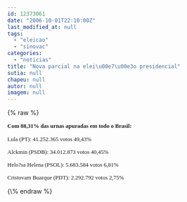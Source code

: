 ```yaml
---
id: 12373061
date: "2006-10-01T22:10:00Z"
last_modified_at: null
tags:
  - "eleicao"
  - "sinovac"
categories:
  - "noticias"
title: "Nova parcial na elei\u00e7\u00e3o presidencial"
sutia: null
chapeu: null
autor: null
imagem: null
---
```

{\% raw %}
<p><B></p>
<p><P><FONT face=Verdana size=2>Com 88,31% das urnas apuradas em todo o Brasil:</P></B></p>
<p><P>Lula (PT): 41.252.365 votos 49,43%</P></p>
<p><P>Alckmin (PSDB): 34.012.873 votos 40,45%</P></p>
<p><P>Helo?sa Helena (PSOL): 5.683.584 votos 6,81%</P></p>
<p><P>Cristovam Buarque (PDT): 2.292.792 votos 2,75% </P></FONT> </p>
{\% endraw %}